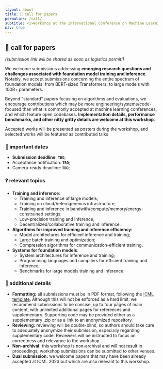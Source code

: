 ```yaml
---
layout: about
title: 📝 call for papers
permalink: /call/
subtitle: <i>Workshop at the International Conference on Machine Learning (ICML) 2023.</i>
nav: true
---
```


## 📝 call for papers
*(submission link will be shared as soon as logistics permit!)*

We welcome submissions addressing **emerging research questions and challenges associated with foundation model training and inference**. Notably, we accept submissions concerning the entire spectrum of foundation models: from BERT-sized Transformers, to large models with 100B+ parameters. 

Beyond "standard" papers focusing on algorithms and evaluations, we encourage contributions which may be more engineering/systems/code-focused than what is commonly accepted at machine learning conferences, and which feature open codebases. **Implementation details, performance benchmarks, and other nitty gritty details are welcome at this workshop**.


Accepted works will be presented as posters during the workshop, and selected works will be featured as contributed talks.

### 📆 important dates

* **Submission deadline**: **`TBD`**;
* Acceptance notification: **`TBD`**;
* Camera-ready deadline: **`TBD`**;

### ❓ relevant topics
* **Training and inference**:
  * Training and inference of large models;
  * Training on cloud/heterogeneous infrastructure;
  * Training and inference in bandwith/compute/memory/energy-constrained settings;
  * Low-precision training and inference;
  * Decentralized/collaborative training and inference.
* **Algorithms for improved training and inference efficiency**:
  * Model architectures for efficient inference and training; 
  * Large batch training and optimization;
  * Compression algorithms for communication-efficient training.
* **Systems for foundation models**: 
  * System architectures for inference and training;
  * Programming languages and compilers for efficient training and inference;
  * Benchmarks for large models training and inference.

### 🥸 additional details

* **Formatting:** all submissions must be in PDF format, following the [ICML template](https://media.icml.cc/Conferences/ICML2023/Styles/icml2023.zip). Although this will not be enforced as a hard limit, we recommend submissions to be concise, up to four pages of main content, with unlimited additional pages for references and supplementary. Supporting code may be provided either as a supplementary .zip or as a link to an anonymized repository.
* **Reviewing:** reviewing will be double-blind, so authors should take care to adequately anonymize their submission, especially regarding supplementary code. Reviewers will be instructed to focus on correctness and relevance to the workshop.
* **Non-archival:** this workshop is non-archival and will not result in proceedings; workshop submissions can be submitted to other venues.
* **Dual submission:** we welcome papers that may have been already accepted at ICML 2023 but which are also relevant to this workshop. 